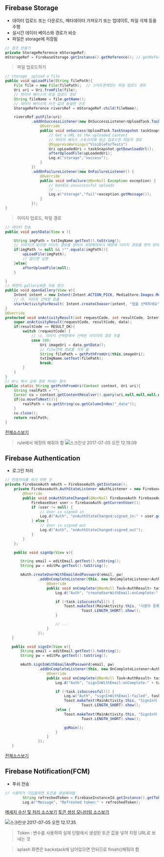 ## Firebase Storage

- 데이터 업로드 또는 다운로드, 메타데이터 가져오기 또는 업데이트, 파일 삭제 등을 수행
- 실시간 데이터 베이스와 경로가 비슷
- 파일은 storage에 저장됨

```java
// 참조 만들기
private StorageReference mStorageRef;  
mStorageRef = FirebaseStorage.getInstance().getReference(); // getReference를 기준으로 객체들이 들어감
```

> 파일 업로드하기
```java
// storage _upload a file
public void upLoadFile(String filePath){
    File file = new File(filePath);  // 스마트폰에있는 파일 업로드 경로
    Uri uri = Uri.fromFile(file);
    // 파이어 베이스의 파일 업로드 경로
    String fileName = file.getName();
    // 데이터 베이스의 키가 값과 동일한 구조
    StorageReference riversRef = mStorageRef.child(fileName);

    riversRef.putFile(uri)
            .addOnSuccessListener(new OnSuccessListener<UploadTask.TaskSnapshot>() {
                @Override
                public void onSuccess(UploadTask.TaskSnapshot taskSnapshot) {
                    // Get a URL to the uploaded content
                    // 파이어 베이스 스토리지에 방금 업로드한 파일의 경로
                    @SuppressWarnings("VisibleForTests")
                    Uri upLoadedUri = taskSnapshot.getDownloadUrl();
                    afterUploadFile(upLoadedUri);
                    Log.e("storage","success");
                }
            })
            .addOnFailureListener(new OnFailureListener() {
                @Override
                public void onFailure(@NonNull Exception exception) {
                    // Handle unsuccessful uploads
                    // ...
                    Log.e("storage","fail"+exception.getMessage());
                }
            });
}
```

> 이미지 업로드, 파일 경로
```java
// 데이터 전송
public void postData(View v ){

    String imgPath = txtImgName.getText().toString();
    // 이미지가 있으면 이미지 경로를 받아서 저장해야하기 때문에 이미지 경로를 먼저 받아서 업로드
    if(imgPath != null && !"".equals(imgPath)){
        upLoadFile(imgPath);
        // 없으면 실행
    }else{
        afterUploadFile(null);
    }

}
// 화면의 gallery버튼 자동 링크
public void openGallery(View v){
    Intent intent = new Intent(Intent.ACTION_PICK, MediaStore.Images.Media.EXTERNAL_CONTENT_URI);
    // 가. 이미지 선택창 호출
    startActivityForResult( Intent.createChooser(intent, "앱을 선택하세요") , 100);  // 코드가 100
}
@Override
protected void onActivityResult(int requestCode, int resultCode, Intent data) {
    super.onActivityResult(requestCode, resultCode, data);
    if(resultCode == RESULT_OK){
        switch (requestCode) {
            // 나. 이미지 선택창에서 선택된 이미지의 경로 추출
            case 100:
                Uri imageUri = data.getData();
                // file전체 경로를 가져 옴
                String filePath = getPsthFromUri(this,imageUri);
                txtImgName.setText(filePath);
                break;
        }
    }
}
// Uri 에서 실제 경로 꺼내는 함수
public static String getPsthFromUri(Context context, Uri uri){
    String realPath = "";
    Cursor cu = context.getContentResolver().query(uri,null,null,null,null);
    if(cu.moveToNext()){
        realPath = cu.getString(cu.getColumnIndex("_data"));
    }
    cu.close();
    return realPath;
}
```
[전체소스보기](https://github.com/daaa08/FirebaseBbs/blob/master/app/src/main/java/com/example/da08/firebasebbs/WriteActivity.java)
> rule에서 재정의 해줘야 함
![스크린샷 2017-07-05 오전 12.19.09](http://i.imgur.com/RjMuAuX.png)

## Firebase Authentication
- 로그인 처리

```java
// 인증처리를 하기 위한 것
private FirebaseAuth mAuth = FirebaseAuth.getInstance();  
    private FirebaseAuth.AuthStateListener mAuthListener = new FirebaseAuth.AuthStateListener() {
        @Override
        public void onAuthStateChanged(@NonNull FirebaseAuth firebaseAuth) {
            FirebaseUser user = firebaseAuth.getCurrentUser();
            if (user != null) {
                // User is signed in
                Log.d("Auth", "onAuthStateChanged:signed_in:" + user.getUid());
            } else {
                // User is signed out
                Log.d("Auth", "onAuthStateChanged:signed_out");
            }
        }
    };

    public void signUp(View v){

       String email = editEmail.getText().toString();
       String pw = editPw.getText().toString();

       mAuth.createUserWithEmailAndPassword(email, pw)
               .addOnCompleteListener(this, new OnCompleteListener<AuthResult>() {
                   @Override
                   public void onComplete(@NonNull Task<AuthResult> task) {
                       Log.d("Auth", "createUserWithEmail:onComplete:" + task.isSuccessful());

                       if (!task.isSuccessful()) {
                           Toast.makeText(MainActivity.this, "사용자 등록이되지 않았습니다",
                                   Toast.LENGTH_SHORT).show();
                       }

                       // ...
                   }
               });
   }

   public void signIn(View v){
       String email = editEmail.getText().toString();
       String pw = editPw.getText().toString();

       mAuth.signInWithEmailAndPassword(email, pw)
               .addOnCompleteListener(this, new OnCompleteListener<AuthResult>() {
                   @Override
                   public void onComplete(@NonNull Task<AuthResult> task) {
                       Log.d("Auth", "signInWithEmail:onComplete:" + task.isSuccessful());

                       if (!task.isSuccessful()) {
                           Log.w("Auth", "signInWithEmail:failed", task.getException());
                           Toast.makeText(MainActivity.this, "SignIn이 되지 않았습니다",
                                   Toast.LENGTH_SHORT).show();
                       }else {
                           Toast.makeText(MainActivity.this, "SignIn이 되었습니다",
                                   Toast.LENGTH_SHORT).show();

                           goMain();
                       }
                   }
               });
   }
```
[전체소스보기](https://github.com/daaa08/FirebaseBbs/blob/master/app/src/main/java/com/example/da08/firebasebbs/MainActivity.java)
## Firebase Notification(FCM)
- 푸쉬 전송

```java
// 사용자가 가입을하면 토큰을 생성해야함
        String refreshedToken = FirebaseInstanceId.getInstance().getToken();
        Log.e("Message", "Refreshed token:" + refreshedToken);
```

[메세지 수신 및 처리 소스보기](https://github.com/daaa08/FirebaseBbs/blob/master/app/src/main/java/com/example/da08/firebasebbs/MyFirebaseMessagingService.java)
[토큰 생성 모니터링 소스보기](https://github.com/daaa08/FirebaseBbs/blob/master/app/src/main/java/com/example/da08/firebasebbs/MyFirebaseInstanceIDService.java)

![스크린샷 2017-07-05 오전 12.17.35](http://i.imgur.com/xUYRpQB.png)




> Token : 변수를 사용하여 실제 단말에서 생성된 토큰 값을 넣어 지정 URL로 보내는 것

> splash 화면은 backstack에 남아있으면 안되므로 finish()해줘야 함
